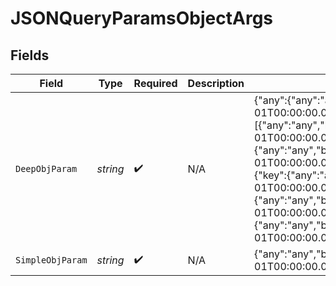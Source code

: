 # JSONQueryParamsObjectArgs


## Fields

| Field                                                                                                                                                                                                                                                                                                                                                                                                                                                                                                                                                                                                                                                                                                                                                                                                                                                                                                                                                                                                                                                                                                                                                                                                                                                                                                                                                                                                                                                                                                                                                                                                                                                                                                                                                                                                                                                                                                                                                                                                                                                                                                                                                                                                                                                                                                         | Type                                                                                                                                                                                                                                                                                                                                                                                                                                                                                                                                                                                                                                                                                                                                                                                                                                                                                                                                                                                                                                                                                                                                                                                                                                                                                                                                                                                                                                                                                                                                                                                                                                                                                                                                                                                                                                                                                                                                                                                                                                                                                                                                                                                                                                                                                                          | Required                                                                                                                                                                                                                                                                                                                                                                                                                                                                                                                                                                                                                                                                                                                                                                                                                                                                                                                                                                                                                                                                                                                                                                                                                                                                                                                                                                                                                                                                                                                                                                                                                                                                                                                                                                                                                                                                                                                                                                                                                                                                                                                                                                                                                                                                                                      | Description                                                                                                                                                                                                                                                                                                                                                                                                                                                                                                                                                                                                                                                                                                                                                                                                                                                                                                                                                                                                                                                                                                                                                                                                                                                                                                                                                                                                                                                                                                                                                                                                                                                                                                                                                                                                                                                                                                                                                                                                                                                                                                                                                                                                                                                                                                   | Example                                                                                                                                                                                                                                                                                                                                                                                                                                                                                                                                                                                                                                                                                                                                                                                                                                                                                                                                                                                                                                                                                                                                                                                                                                                                                                                                                                                                                                                                                                                                                                                                                                                                                                                                                                                                                                                                                                                                                                                                                                                                                                                                                                                                                                                                                                       |
| ------------------------------------------------------------------------------------------------------------------------------------------------------------------------------------------------------------------------------------------------------------------------------------------------------------------------------------------------------------------------------------------------------------------------------------------------------------------------------------------------------------------------------------------------------------------------------------------------------------------------------------------------------------------------------------------------------------------------------------------------------------------------------------------------------------------------------------------------------------------------------------------------------------------------------------------------------------------------------------------------------------------------------------------------------------------------------------------------------------------------------------------------------------------------------------------------------------------------------------------------------------------------------------------------------------------------------------------------------------------------------------------------------------------------------------------------------------------------------------------------------------------------------------------------------------------------------------------------------------------------------------------------------------------------------------------------------------------------------------------------------------------------------------------------------------------------------------------------------------------------------------------------------------------------------------------------------------------------------------------------------------------------------------------------------------------------------------------------------------------------------------------------------------------------------------------------------------------------------------------------------------------------------------------------------------- | ------------------------------------------------------------------------------------------------------------------------------------------------------------------------------------------------------------------------------------------------------------------------------------------------------------------------------------------------------------------------------------------------------------------------------------------------------------------------------------------------------------------------------------------------------------------------------------------------------------------------------------------------------------------------------------------------------------------------------------------------------------------------------------------------------------------------------------------------------------------------------------------------------------------------------------------------------------------------------------------------------------------------------------------------------------------------------------------------------------------------------------------------------------------------------------------------------------------------------------------------------------------------------------------------------------------------------------------------------------------------------------------------------------------------------------------------------------------------------------------------------------------------------------------------------------------------------------------------------------------------------------------------------------------------------------------------------------------------------------------------------------------------------------------------------------------------------------------------------------------------------------------------------------------------------------------------------------------------------------------------------------------------------------------------------------------------------------------------------------------------------------------------------------------------------------------------------------------------------------------------------------------------------------------------------------- | ------------------------------------------------------------------------------------------------------------------------------------------------------------------------------------------------------------------------------------------------------------------------------------------------------------------------------------------------------------------------------------------------------------------------------------------------------------------------------------------------------------------------------------------------------------------------------------------------------------------------------------------------------------------------------------------------------------------------------------------------------------------------------------------------------------------------------------------------------------------------------------------------------------------------------------------------------------------------------------------------------------------------------------------------------------------------------------------------------------------------------------------------------------------------------------------------------------------------------------------------------------------------------------------------------------------------------------------------------------------------------------------------------------------------------------------------------------------------------------------------------------------------------------------------------------------------------------------------------------------------------------------------------------------------------------------------------------------------------------------------------------------------------------------------------------------------------------------------------------------------------------------------------------------------------------------------------------------------------------------------------------------------------------------------------------------------------------------------------------------------------------------------------------------------------------------------------------------------------------------------------------------------------------------------------------- | ------------------------------------------------------------------------------------------------------------------------------------------------------------------------------------------------------------------------------------------------------------------------------------------------------------------------------------------------------------------------------------------------------------------------------------------------------------------------------------------------------------------------------------------------------------------------------------------------------------------------------------------------------------------------------------------------------------------------------------------------------------------------------------------------------------------------------------------------------------------------------------------------------------------------------------------------------------------------------------------------------------------------------------------------------------------------------------------------------------------------------------------------------------------------------------------------------------------------------------------------------------------------------------------------------------------------------------------------------------------------------------------------------------------------------------------------------------------------------------------------------------------------------------------------------------------------------------------------------------------------------------------------------------------------------------------------------------------------------------------------------------------------------------------------------------------------------------------------------------------------------------------------------------------------------------------------------------------------------------------------------------------------------------------------------------------------------------------------------------------------------------------------------------------------------------------------------------------------------------------------------------------------------------------------------------- | ------------------------------------------------------------------------------------------------------------------------------------------------------------------------------------------------------------------------------------------------------------------------------------------------------------------------------------------------------------------------------------------------------------------------------------------------------------------------------------------------------------------------------------------------------------------------------------------------------------------------------------------------------------------------------------------------------------------------------------------------------------------------------------------------------------------------------------------------------------------------------------------------------------------------------------------------------------------------------------------------------------------------------------------------------------------------------------------------------------------------------------------------------------------------------------------------------------------------------------------------------------------------------------------------------------------------------------------------------------------------------------------------------------------------------------------------------------------------------------------------------------------------------------------------------------------------------------------------------------------------------------------------------------------------------------------------------------------------------------------------------------------------------------------------------------------------------------------------------------------------------------------------------------------------------------------------------------------------------------------------------------------------------------------------------------------------------------------------------------------------------------------------------------------------------------------------------------------------------------------------------------------------------------------------------------- |
| `DeepObjParam`                                                                                                                                                                                                                                                                                                                                                                                                                                                                                                                                                                                                                                                                                                                                                                                                                                                                                                                                                                                                                                                                                                                                                                                                                                                                                                                                                                                                                                                                                                                                                                                                                                                                                                                                                                                                                                                                                                                                                                                                                                                                                                                                                                                                                                                                                                | *string*                                                                                                                                                                                                                                                                                                                                                                                                                                                                                                                                                                                                                                                                                                                                                                                                                                                                                                                                                                                                                                                                                                                                                                                                                                                                                                                                                                                                                                                                                                                                                                                                                                                                                                                                                                                                                                                                                                                                                                                                                                                                                                                                                                                                                                                                                                      | :heavy_check_mark:                                                                                                                                                                                                                                                                                                                                                                                                                                                                                                                                                                                                                                                                                                                                                                                                                                                                                                                                                                                                                                                                                                                                                                                                                                                                                                                                                                                                                                                                                                                                                                                                                                                                                                                                                                                                                                                                                                                                                                                                                                                                                                                                                                                                                                                                                            | N/A                                                                                                                                                                                                                                                                                                                                                                                                                                                                                                                                                                                                                                                                                                                                                                                                                                                                                                                                                                                                                                                                                                                                                                                                                                                                                                                                                                                                                                                                                                                                                                                                                                                                                                                                                                                                                                                                                                                                                                                                                                                                                                                                                                                                                                                                                                           | {"any":{"any":"any","bigint":8821239038968084,"bigintStr":"9223372036854775808","bool":true,"boolOpt":true,"date":"2020-01-01","dateTime":"2020-01-01T00:00:00.000000001Z","decimal":3.141592653589793,"decimalStr":"3.14159265358979344719667586","enum":"one","float32":1.1,"int":1,"int32":1,"int32Enum":55,"intEnum":2,"num":1.1,"str":"test","strOpt":"testOptional"},"arr":[{"any":"any","bigint":8821239038968084,"bigintStr":"9223372036854775808","bool":true,"boolOpt":true,"date":"2020-01-01","dateTime":"2020-01-01T00:00:00.000000001Z","decimal":3.141592653589793,"decimalStr":"3.14159265358979344719667586","enum":"one","float32":1.1,"int":1,"int32":1,"int32Enum":55,"intEnum":2,"num":1.1,"str":"test","strOpt":"testOptional"},{"any":"any","bigint":8821239038968084,"bigintStr":"9223372036854775808","bool":true,"boolOpt":true,"date":"2020-01-01","dateTime":"2020-01-01T00:00:00.000000001Z","decimal":3.141592653589793,"decimalStr":"3.14159265358979344719667586","enum":"one","float32":1.1,"int":1,"int32":1,"int32Enum":55,"intEnum":2,"num":1.1,"str":"test","strOpt":"testOptional"}],"bool":true,"int":1,"map":{"key":{"any":"any","bigint":8821239038968084,"bigintStr":"9223372036854775808","bool":true,"boolOpt":true,"date":"2020-01-01","dateTime":"2020-01-01T00:00:00.000000001Z","decimal":3.141592653589793,"decimalStr":"3.14159265358979344719667586","enum":"one","float32":1.1,"int":1,"int32":1,"int32Enum":55,"intEnum":2,"num":1.1,"str":"test","strOpt":"testOptional"},"key2":{"any":"any","bigint":8821239038968084,"bigintStr":"9223372036854775808","bool":true,"boolOpt":true,"date":"2020-01-01","dateTime":"2020-01-01T00:00:00.000000001Z","decimal":3.141592653589793,"decimalStr":"3.14159265358979344719667586","enum":"one","float32":1.1,"int":1,"int32":1,"int32Enum":55,"intEnum":2,"num":1.1,"str":"test","strOpt":"testOptional"}},"num":1.1,"obj":{"any":"any","bigint":8821239038968084,"bigintStr":"9223372036854775808","bool":true,"boolOpt":true,"date":"2020-01-01","dateTime":"2020-01-01T00:00:00.000000001Z","decimal":3.141592653589793,"decimalStr":"3.14159265358979344719667586","enum":"one","float32":1.1,"int":1,"int32":1,"int32Enum":55,"intEnum":2,"num":1.1,"str":"test","strOpt":"testOptional"},"str":"test"} |
| `SimpleObjParam`                                                                                                                                                                                                                                                                                                                                                                                                                                                                                                                                                                                                                                                                                                                                                                                                                                                                                                                                                                                                                                                                                                                                                                                                                                                                                                                                                                                                                                                                                                                                                                                                                                                                                                                                                                                                                                                                                                                                                                                                                                                                                                                                                                                                                                                                                              | *string*                                                                                                                                                                                                                                                                                                                                                                                                                                                                                                                                                                                                                                                                                                                                                                                                                                                                                                                                                                                                                                                                                                                                                                                                                                                                                                                                                                                                                                                                                                                                                                                                                                                                                                                                                                                                                                                                                                                                                                                                                                                                                                                                                                                                                                                                                                      | :heavy_check_mark:                                                                                                                                                                                                                                                                                                                                                                                                                                                                                                                                                                                                                                                                                                                                                                                                                                                                                                                                                                                                                                                                                                                                                                                                                                                                                                                                                                                                                                                                                                                                                                                                                                                                                                                                                                                                                                                                                                                                                                                                                                                                                                                                                                                                                                                                                            | N/A                                                                                                                                                                                                                                                                                                                                                                                                                                                                                                                                                                                                                                                                                                                                                                                                                                                                                                                                                                                                                                                                                                                                                                                                                                                                                                                                                                                                                                                                                                                                                                                                                                                                                                                                                                                                                                                                                                                                                                                                                                                                                                                                                                                                                                                                                                           | {"any":"any","bigint":8821239038968084,"bigintStr":"9223372036854775808","bool":true,"boolOpt":true,"date":"2020-01-01","dateTime":"2020-01-01T00:00:00.000000001Z","decimal":3.141592653589793,"decimalStr":"3.14159265358979344719667586","enum":"one","float32":1.1,"int":1,"int32":1,"int32Enum":55,"intEnum":2,"num":1.1,"str":"test","strOpt":"testOptional"}                                                                                                                                                                                                                                                                                                                                                                                                                                                                                                                                                                                                                                                                                                                                                                                                                                                                                                                                                                                                                                                                                                                                                                                                                                                                                                                                                                                                                                                                                                                                                                                                                                                                                                                                                                                                                                                                                                                                           |